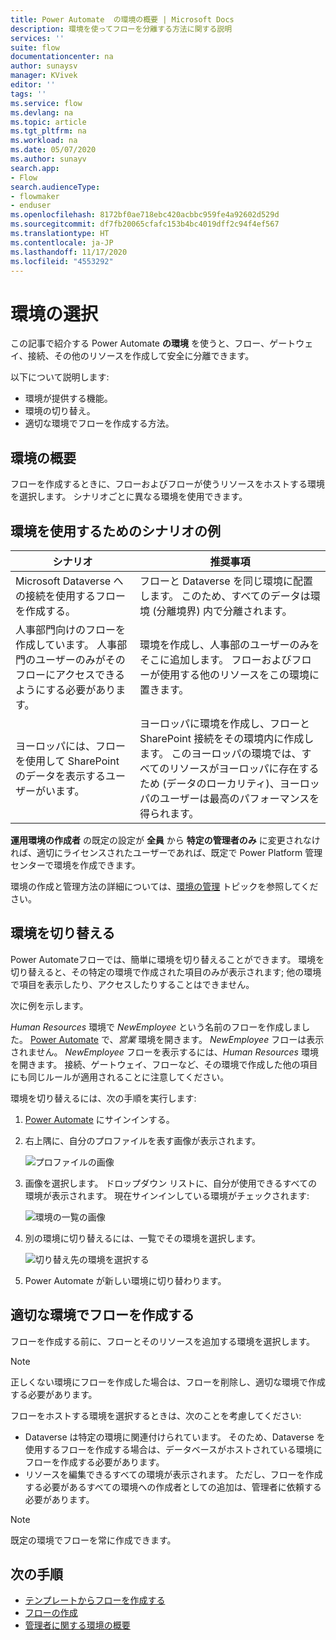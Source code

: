 ```yaml
---
title: Power Automate  の環境の概要 | Microsoft Docs
description: 環境を使ってフローを分離する方法に関する説明
services: ''
suite: flow
documentationcenter: na
author: sunaysv
manager: KVivek
editor: ''
tags: ''
ms.service: flow
ms.devlang: na
ms.topic: article
ms.tgt_pltfrm: na
ms.workload: na
ms.date: 05/07/2020
ms.author: sunayv
search.app:
- Flow
search.audienceType:
- flowmaker
- enduser
ms.openlocfilehash: 8172bf0ae718ebc420acbbc959fe4a92602d529d
ms.sourcegitcommit: df7fb20065cfafc153b4bc4019dff2c94f4ef567
ms.translationtype: HT
ms.contentlocale: ja-JP
ms.lasthandoff: 11/17/2020
ms.locfileid: "4553292"
---
```

# <a name="choosing-an-environment"></a>環境の選択

この記事で紹介する Power Automate **の環境** を使うと、フロー、ゲートウェイ、接続、その他のリソースを作成して安全に分離できます。

以下について説明します:

* 環境が提供する機能。
* 環境の切り替え。
* 適切な環境でフローを作成する方法。

## <a name="environments-overview"></a>環境の概要

フローを作成するときに、フローおよびフローが使うリソースをホストする環境を選択します。 シナリオごとに異なる環境を使用できます。

## <a name="here-are-a-few-scenarios-for-using-environments"></a>環境を使用するためのシナリオの例

シナリオ|推奨事項
-----|-----
Microsoft Dataverse への接続を使用するフローを作成する。|フローと Dataverse を同じ環境に配置します。 このため、すべてのデータは環境 (分離境界) 内で分離されます。
人事部門向けのフローを作成しています。 人事部門のユーザーのみがそのフローにアクセスできるようにする必要があります。|環境を作成し、人事部のユーザーのみをそこに追加します。 フローおよびフローが使用する他のリソースをこの環境に置きます。
ヨーロッパには、フローを使用して SharePoint のデータを表示するユーザーがいます。|ヨーロッパに環境を作成し、フローと SharePoint 接続をその環境内に作成します。 このヨーロッパの環境では、すべてのリソースがヨーロッパに存在するため (データのローカリティ)、ヨーロッパのユーザーは最高のパフォーマンスを得られます。

**運用環境の作成者** の既定の設定が **全員** から **特定の管理者のみ** に変更されなければ、適切にライセンスされたユーザーであれば、既定で Power Platform 管理センターで環境を作成できます。


環境の作成と管理方法の詳細については、[環境の管理](environments-overview-admin.md) トピックを参照してください。

## <a name="switching-environments"></a>環境を切り替える

Power Automateフローでは、簡単に環境を切り替えることができます。 環境を切り替えると、その特定の環境で作成された項目のみが表示されます; 他の環境で項目を表示したり、アクセスしたりすることはできません。

次に例を示します。

*Human Resources* 環境で *NewEmployee* という名前のフローを作成しました。 [Power Automate](https://flow.microsoft.com) で、*営業* 環境を開きます。 *NewEmployee* フローは表示されません。 *NewEmployee* フローを表示するには、*Human Resources* 環境を開きます。 接続、ゲートウェイ、フローなど、その環境で作成した他の項目にも同じルールが適用されることに注意してください。

環境を切り替えるには、次の手順を実行します:

1. [Power Automate](https://flow.microsoft.com) にサインインする。
1. 右上隅に、自分のプロファイルを表す画像が表示されます。

   ![プロファイルの画像](./media/environments-overview-maker/default-environment.png)

1. 画像を選択します。 ドロップダウン リストに、自分が使用できるすべての環境が表示されます。 現在サインインしている環境がチェックされます:

   ![環境の一覧の画像](./media/environments-overview-maker/all-environments.png)
1. 別の環境に切り替えるには、一覧でその環境を選択します。

   ![切り替え先の環境を選択する](./media/environments-overview-maker/select-europe.png)
1. Power Automate が新しい環境に切り替わります。

## <a name="create-flows-in-the-right-environment"></a>適切な環境でフローを作成する

フローを作成する前に、フローとそのリソースを追加する環境を選択します。

> [!NOTE]
> 正しくない環境にフローを作成した場合は、フローを削除し、適切な環境で作成する必要があります。

フローをホストする環境を選択するときは、次のことを考慮してください:

* Dataverse は特定の環境に関連付けられています。 そのため、Dataverse を使用するフローを作成する場合は、データベースがホストされている環境にフローを作成する必要があります。
* リソースを編集できるすべての環境が表示されます。 ただし、フローを作成する必要があるすべての環境への作成者としての追加は、管理者に依頼する必要があります。

> [!NOTE]
> 既定の環境でフローを常に作成できます。

## <a name="next-steps"></a>次の手順

* [テンプレートからフローを作成する](get-started-logic-template.md)
* [フローの作成](get-started-logic-flow.md)
* [管理者に関する環境の概要](environments-overview-admin.md)
